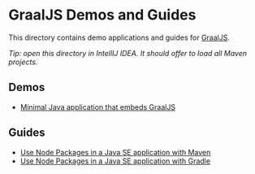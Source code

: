 # GraalJS Demos and Guides

This directory contains demo applications and guides for [GraalJS](https://www.graalvm.org/javascript/).

*Tip: open this directory in IntellIJ IDEA. It should offer to load all Maven projects.*

## Demos

- [Minimal Java application that embeds GraalJS](graaljs-starter/)

## Guides

- [Use Node Packages in a Java SE application with Maven](graaljs-maven-webpack-guide/)
- [Use Node Packages in a Java SE application with Gradle](graaljs-gradle-webpack-guide/)
